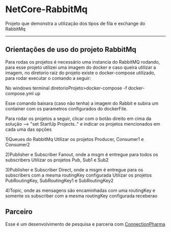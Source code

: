 # NetCore-RabbitMq
Projeto que demonstra a utilização dos tipos de fila e exchange do RabbitMq

------------------------------------------
Orientações de uso do projeto RabbitMq
------------------------------------------
Para rodas os projetos é necessário uma instancia do RabbitMQ rodando, para esse projeto utilizei uma imagem do docker e caso queira utilizar a imagem, no diretorio raiz do projeto existe o docker-compose utilizado, para rodar executar o comando a seguir:

No windows terminal
diretorioProjeto>docker-compose -f docker-compose.yml up

Esse comando baixara (caso não tenha) a imagem do Rabbit e subira um container com os parametros configurados do dockerFile.

Para rodar os projetos a seguir, clicar com o botão direito em cima da solução --> "set StartUp Projects.." e indicar os projetos mencionados em cada uma das opções

1)Queues do RabbitMq
Utilizar os projetos Producer, Consumer1 e Consumer2

2)Publisher e Subscriber Fanout, onde a msgm é entregue para todos os subscribers
Utilizar os projetos Pub, Sub1 e Sub2

3)Publisher e Subscriber Direct, onde a msgm é entregue para os subscribers com a mesma routingKey configurada
Utilizar os projetos PubRoutingKey, SubRoutingKey1 e SubRoutingKey2

4)Topic, onde as mensagens são encaminhadas com uma routingKey e somente os subscriber com a mesma routingKey configurada receberao
## Parceiro
Esse é um desenvolvimento de pesquisa e parceria com [ConnectionPharma](https://cpharma.com.br)
